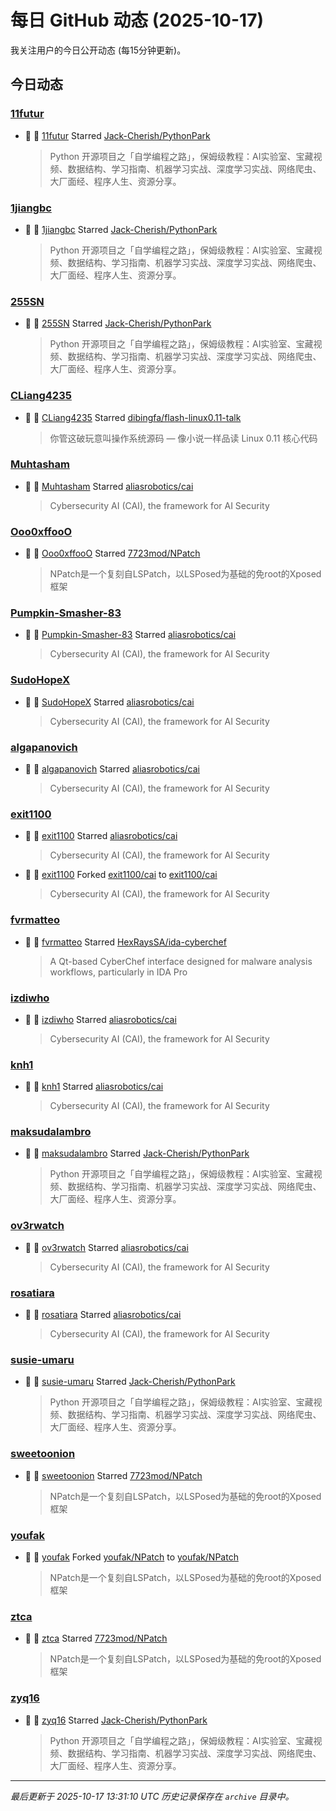 # 每日 GitHub 动态 (2025-10-17)

我关注用户的今日公开动态 (每15分钟更新)。

## 今日动态

### [11futur](https://github.com/11futur)
- 🌟 👤 [11futur](https://github.com/11futur) Starred [Jack-Cherish/PythonPark](https://github.com/Jack-Cherish/PythonPark)
  > Python 开源项目之「自学编程之路」，保姆级教程：AI实验室、宝藏视频、数据结构、学习指南、机器学习实战、深度学习实战、网络爬虫、大厂面经、程序人生、资源分享。

### [1jiangbc](https://github.com/1jiangbc)
- 🌟 👤 [1jiangbc](https://github.com/1jiangbc) Starred [Jack-Cherish/PythonPark](https://github.com/Jack-Cherish/PythonPark)
  > Python 开源项目之「自学编程之路」，保姆级教程：AI实验室、宝藏视频、数据结构、学习指南、机器学习实战、深度学习实战、网络爬虫、大厂面经、程序人生、资源分享。

### [255SN](https://github.com/255SN)
- 🌟 👤 [255SN](https://github.com/255SN) Starred [Jack-Cherish/PythonPark](https://github.com/Jack-Cherish/PythonPark)
  > Python 开源项目之「自学编程之路」，保姆级教程：AI实验室、宝藏视频、数据结构、学习指南、机器学习实战、深度学习实战、网络爬虫、大厂面经、程序人生、资源分享。

### [CLiang4235](https://github.com/CLiang4235)
- 🌟 👤 [CLiang4235](https://github.com/CLiang4235) Starred [dibingfa/flash-linux0.11-talk](https://github.com/dibingfa/flash-linux0.11-talk)
  > 你管这破玩意叫操作系统源码 — 像小说一样品读 Linux 0.11 核心代码

### [Muhtasham](https://github.com/Muhtasham)
- 🌟 👤 [Muhtasham](https://github.com/Muhtasham) Starred [aliasrobotics/cai](https://github.com/aliasrobotics/cai)
  > Cybersecurity AI (CAI), the framework for AI Security

### [Ooo0xffooO](https://github.com/Ooo0xffooO)
- 🌟 👤 [Ooo0xffooO](https://github.com/Ooo0xffooO) Starred [7723mod/NPatch](https://github.com/7723mod/NPatch)
  > NPatch是一个复刻自LSPatch，以LSPosed为基础的免root的Xposed框架

### [Pumpkin-Smasher-83](https://github.com/Pumpkin-Smasher-83)
- 🌟 👤 [Pumpkin-Smasher-83](https://github.com/Pumpkin-Smasher-83) Starred [aliasrobotics/cai](https://github.com/aliasrobotics/cai)
  > Cybersecurity AI (CAI), the framework for AI Security

### [SudoHopeX](https://github.com/SudoHopeX)
- 🌟 👤 [SudoHopeX](https://github.com/SudoHopeX) Starred [aliasrobotics/cai](https://github.com/aliasrobotics/cai)
  > Cybersecurity AI (CAI), the framework for AI Security

### [algapanovich](https://github.com/algapanovich)
- 🌟 👤 [algapanovich](https://github.com/algapanovich) Starred [aliasrobotics/cai](https://github.com/aliasrobotics/cai)
  > Cybersecurity AI (CAI), the framework for AI Security

### [exit1100](https://github.com/exit1100)
- 🌟 👤 [exit1100](https://github.com/exit1100) Starred [aliasrobotics/cai](https://github.com/aliasrobotics/cai)
  > Cybersecurity AI (CAI), the framework for AI Security
- 🍴 👤 [exit1100](https://github.com/exit1100) Forked [exit1100/cai](https://github.com/exit1100/cai) to [exit1100/cai](https://github.com/exit1100/cai)
  > Cybersecurity AI (CAI), the framework for AI Security

### [fvrmatteo](https://github.com/fvrmatteo)
- 🌟 👤 [fvrmatteo](https://github.com/fvrmatteo) Starred [HexRaysSA/ida-cyberchef](https://github.com/HexRaysSA/ida-cyberchef)
  > A Qt-based CyberChef interface designed for malware analysis workflows, particularly in IDA Pro

### [izdiwho](https://github.com/izdiwho)
- 🌟 👤 [izdiwho](https://github.com/izdiwho) Starred [aliasrobotics/cai](https://github.com/aliasrobotics/cai)
  > Cybersecurity AI (CAI), the framework for AI Security

### [knh1](https://github.com/knh1)
- 🌟 👤 [knh1](https://github.com/knh1) Starred [aliasrobotics/cai](https://github.com/aliasrobotics/cai)
  > Cybersecurity AI (CAI), the framework for AI Security

### [maksudalambro](https://github.com/maksudalambro)
- 🌟 👤 [maksudalambro](https://github.com/maksudalambro) Starred [Jack-Cherish/PythonPark](https://github.com/Jack-Cherish/PythonPark)
  > Python 开源项目之「自学编程之路」，保姆级教程：AI实验室、宝藏视频、数据结构、学习指南、机器学习实战、深度学习实战、网络爬虫、大厂面经、程序人生、资源分享。

### [ov3rwatch](https://github.com/ov3rwatch)
- 🌟 👤 [ov3rwatch](https://github.com/ov3rwatch) Starred [aliasrobotics/cai](https://github.com/aliasrobotics/cai)
  > Cybersecurity AI (CAI), the framework for AI Security

### [rosatiara](https://github.com/rosatiara)
- 🌟 👤 [rosatiara](https://github.com/rosatiara) Starred [aliasrobotics/cai](https://github.com/aliasrobotics/cai)
  > Cybersecurity AI (CAI), the framework for AI Security

### [susie-umaru](https://github.com/susie-umaru)
- 🌟 👤 [susie-umaru](https://github.com/susie-umaru) Starred [Jack-Cherish/PythonPark](https://github.com/Jack-Cherish/PythonPark)
  > Python 开源项目之「自学编程之路」，保姆级教程：AI实验室、宝藏视频、数据结构、学习指南、机器学习实战、深度学习实战、网络爬虫、大厂面经、程序人生、资源分享。

### [sweetoonion](https://github.com/sweetoonion)
- 🌟 👤 [sweetoonion](https://github.com/sweetoonion) Starred [7723mod/NPatch](https://github.com/7723mod/NPatch)
  > NPatch是一个复刻自LSPatch，以LSPosed为基础的免root的Xposed框架

### [youfak](https://github.com/youfak)
- 🍴 👤 [youfak](https://github.com/youfak) Forked [youfak/NPatch](https://github.com/youfak/NPatch) to [youfak/NPatch](https://github.com/youfak/NPatch)
  > NPatch是一个复刻自LSPatch，以LSPosed为基础的免root的Xposed框架

### [ztca](https://github.com/ztca)
- 🌟 👤 [ztca](https://github.com/ztca) Starred [7723mod/NPatch](https://github.com/7723mod/NPatch)
  > NPatch是一个复刻自LSPatch，以LSPosed为基础的免root的Xposed框架

### [zyq16](https://github.com/zyq16)
- 🌟 👤 [zyq16](https://github.com/zyq16) Starred [Jack-Cherish/PythonPark](https://github.com/Jack-Cherish/PythonPark)
  > Python 开源项目之「自学编程之路」，保姆级教程：AI实验室、宝藏视频、数据结构、学习指南、机器学习实战、深度学习实战、网络爬虫、大厂面经、程序人生、资源分享。


---
*最后更新于 2025-10-17 13:31:10 UTC*
*历史记录保存在 `archive` 目录中。*
